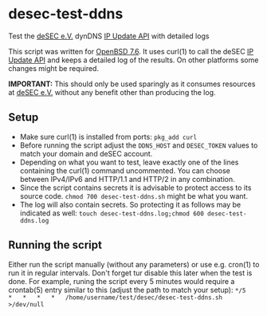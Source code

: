 # desec-test-ddns
Test the [deSEC e.V.](https://desec.io) dynDNS [IP Update API](https://desec.readthedocs.io/en/latest/dyndns/update-api.html) with detailed logs

This script was written for [OpenBSD 7.6](https://openbsd.org/76.html). It uses curl(1) to call the deSEC [IP Update API](https://desec.readthedocs.io/en/latest/dyndns/update-api.html) and keeps a detailed log of the results. On other platforms some changes might be required.

**IMPORTANT:** This should only be used sparingly as it consumes resources at [deSEC e.V.](https://desec.io) without any benefit other than producing the log.

## Setup
* Make sure curl(1) is installed from ports: `pkg_add curl`
* Before running the script adjust the `DDNS_HOST` and `DESEC_TOKEN` values to match your domain and deSEC account.
* Depending on what you want to test, leave exactly one of the lines containing the curl(1) command uncommented. You can choose between IPv4/IPv6 and HTTP/1.1 and HTTP/2 in any combination.
* Since the script contains secrets it is advisable to protect access to its source code. `chmod 700 desec-test-ddns.sh` might be what you want.
* The log will also contain secrets. So protecting it as follows may be indicated as well: `touch desec-test-ddns.log;chmod 600 desec-test-ddns.log`


## Running the script
Either run the script manually (without any parameters) or use e.g. cron(1) to run it in regular intervals. Don't forget tur disable this later when the test is done.
For example, runing the script every 5 minutes would require a crontab(5) entry similar to this (adjust the path to match your setup):
`*/5	*	*	*	*	/home/username/test/desec/desec-test-ddns.sh >/dev/null`
